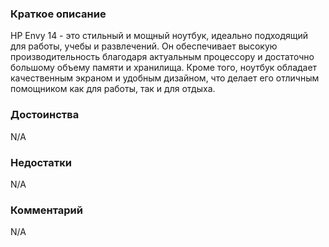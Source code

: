 ### **Краткое описание**
HP Envy 14 - это стильный и мощный ноутбук, идеально подходящий для работы, учебы и развлечений. Он обеспечивает высокую производительность благодаря актуальным процессору и достаточно большому объему памяти и хранилища. Кроме того, ноутбук обладает качественным экраном и удобным дизайном, что делает его отличным помощником как для работы, так и для отдыха.

### **Достоинства**
N/A

### **Недостатки**
N/A

### **Комментарий**
N/A
